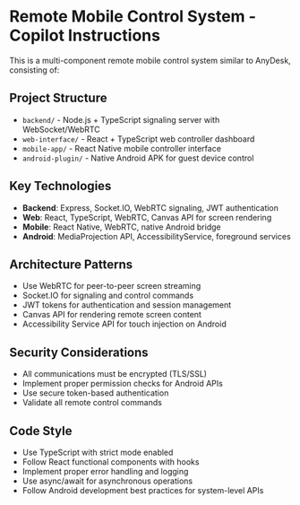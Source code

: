 <!-- Use this file to provide workspace-specific custom instructions to Copilot. For more details, visit https://code.visualstudio.com/docs/copilot/copilot-customization#_use-a-githubcopilotinstructionsmd-file -->

# Remote Mobile Control System - Copilot Instructions

This is a multi-component remote mobile control system similar to AnyDesk, consisting of:

## Project Structure
- `backend/` - Node.js + TypeScript signaling server with WebSocket/WebRTC
- `web-interface/` - React + TypeScript web controller dashboard
- `mobile-app/` - React Native mobile controller interface
- `android-plugin/` - Native Android APK for guest device control

## Key Technologies
- **Backend**: Express, Socket.IO, WebRTC signaling, JWT authentication
- **Web**: React, TypeScript, WebRTC, Canvas API for screen rendering
- **Mobile**: React Native, WebRTC, native Android bridge
- **Android**: MediaProjection API, AccessibilityService, foreground services

## Architecture Patterns
- Use WebRTC for peer-to-peer screen streaming
- Socket.IO for signaling and control commands
- JWT tokens for authentication and session management
- Canvas API for rendering remote screen content
- Accessibility Service API for touch injection on Android

## Security Considerations
- All communications must be encrypted (TLS/SSL)
- Implement proper permission checks for Android APIs
- Use secure token-based authentication
- Validate all remote control commands

## Code Style
- Use TypeScript with strict mode enabled
- Follow React functional components with hooks
- Implement proper error handling and logging
- Use async/await for asynchronous operations
- Follow Android development best practices for system-level APIs
